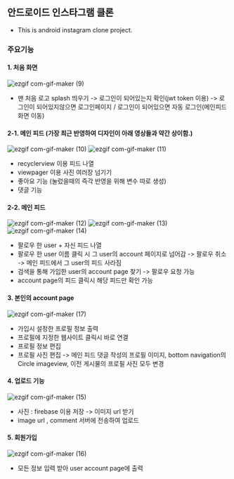 ## 안드로이드 인스타그램 클론
- This is android instagram clone project.

### 주요기능

#### 1. 처음 화면

![ezgif com-gif-maker (9)](https://user-images.githubusercontent.com/53509789/101726543-185c4c80-3af6-11eb-8fcf-7fd817db68dd.gif)
- 맨 처음 로고 splash 띄우기 -> 로그인이 되어있는지 확인(jwt token 이용) -> 로그인이 되어있지않으면 로그인페이지 / 로그인이 되어있으면 자동 로그인(메인피드 화면 이동)



#### 2-1. 메인 피드 (가장 최근 반영하여 디자인이 아래 영상들과 약간 상이함.)

![ezgif com-gif-maker (10)](https://user-images.githubusercontent.com/53509789/101726550-1abea680-3af6-11eb-95c5-4a6ba75997a5.gif) ![ezgif com-gif-maker (11)](https://user-images.githubusercontent.com/53509789/101726555-1c886a00-3af6-11eb-8289-332829d1a2a3.gif)
- recyclerview 이용 피드 나열
- viewpager 이용 사진 여러장 넘기기
- 좋아요 기능 (눌렀을때의 즉각 반영을 위해 변수 따로 생성)
- 댓글 기능



#### 2-2. 메인 피드

![ezgif com-gif-maker (12)](https://user-images.githubusercontent.com/53509789/101726560-1e522d80-3af6-11eb-9d07-0622d0f5b3c6.gif) ![ezgif com-gif-maker (13)](https://user-images.githubusercontent.com/53509789/101726572-227e4b00-3af6-11eb-8053-6afaf873a14f.gif) ![ezgif com-gif-maker (14)](https://user-images.githubusercontent.com/53509789/101726573-24480e80-3af6-11eb-91db-030c4212d047.gif)
- 팔로우 한 user + 자신 피드 나열
- 팔로우 한 user 이름 클릭 시 그 user의 account 페이지로 넘어감 -> 팔로우 취소 -> 메인 피드에서 그 user의 피드 사라짐
- 검색을 통해 가입한 user의 account page 찾기 -> 팔로우 요청 가능
- account page의 피드 클릭시 해당 피드만 확인 가능



#### 3. 본인의 account page

![ezgif com-gif-maker (17)](https://user-images.githubusercontent.com/53509789/101726886-bbad6180-3af6-11eb-88eb-96faf7022aee.gif)
- 가입시 설정한 프로필 정보 출력
- 프로필에 지정한 웹사이트 클릭시 바로 연결
- 프로필 정보 편집
- 프로필 사진 편집 -> 메인 피드 댓글 작성의 프로필 이미지, bottom navigation의 Circle imageview, 이전 게시물의 프로필 사진 모두 변경



#### 4. 업로드 기능

![ezgif com-gif-maker (15)](https://user-images.githubusercontent.com/53509789/101726575-2611d200-3af6-11eb-8b94-dac216e14266.gif)
- 사진 :  firebase 이용 저장 -> 이미지 url 받기
- image url , comment 서버에 전송하여 업로드



#### 5. 회원가입

![ezgif com-gif-maker (16)](https://user-images.githubusercontent.com/53509789/101726581-27db9580-3af6-11eb-8617-3d7ba4f04633.gif)
- 모든 정보 입력 받아 user account page에 출력
